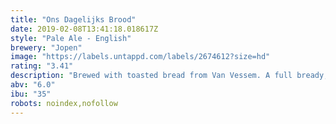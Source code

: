 ```yaml
---
title: "Ons Dagelijks Brood"
date: 2019-02-08T13:41:18.018617Z
style: "Pale Ale - English"
brewery: "Jopen"
image: "https://labels.untappd.com/labels/2674612?size=hd"
rating: "3.41"
description: "Brewed with toasted bread from Van Vessem. A full bready, malt flavor with refreshing floral tones from the English hops and a bitter finish."
abv: "6.0"
ibu: "35"
robots: noindex,nofollow
---
```

